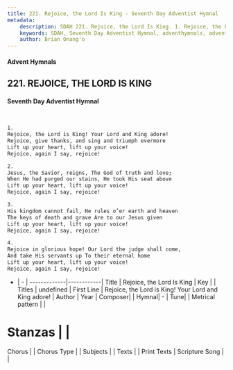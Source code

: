 ```yaml
---
title: 221. Rejoice, the Lord Is King - Seventh Day Adventist Hymnal
metadata:
    description: SDAH 221. Rejoice, the Lord Is King. 1. Rejoice, the Lord is King! Your Lord and King adore! Rejoice, give thanks, and sing and triumph evermore Lift up your heart, lift up your voice! Rejoice, again I say, rejoice!
    keywords: SDAH, Seventh Day Adventist Hymnal, adventhymnals, advent hymnals, Rejoice, the Lord Is King, Rejoice, the Lord is King! Your Lord and King adore! 
    author: Brian Onang'o
---
```


#### Advent Hymnals
## 221. REJOICE, THE LORD IS KING
#### Seventh Day Adventist Hymnal

```txt


1.
Rejoice, the Lord is King! Your Lord and King adore!
Rejoice, give thanks, and sing and triumph evermore
Lift up your heart, lift up your voice!
Rejoice, again I say, rejoice!

2.
Jesus, the Savior, reigns, The God of truth and love;
When He had purged our stains, He took His seat above
Lift up your heart, lift up your voice!
Rejoice, again I say, rejoice!

3.
His kingdom cannot fail, He rules o’er earth and heaven
The keys of death and grave Are to our Jesus given
Lift up your heart, lift up your voice!
Rejoice, again I say, rejoice!

4.
Rejoice in glorious hope! Our Lord the judge shall come,
And take His servants up To their eternal home
Lift up your heart, lift up your voice!
Rejoice, again I say, rejoice!


```

- |   -  |
-------------|------------|
Title | Rejoice, the Lord Is King |
Key |  |
Titles | undefined |
First Line | Rejoice, the Lord is King! Your Lord and King adore! |
Author | 
Year | 
Composer|  |
Hymnal|  - |
Tune|  |
Metrical pattern | |
# Stanzas |  |
Chorus |  |
Chorus Type |  |
Subjects |  |
Texts |  |
Print Texts | 
Scripture Song |  |
  
